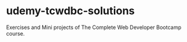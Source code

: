 # udemy-tcwdbc-solutions
Exercises and Mini projects of The Complete Web Developer Bootcamp course.
